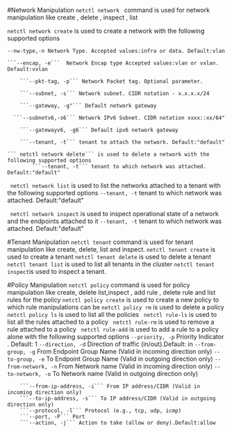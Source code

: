 
#Network Manipulation 
 ```netctl network ``` command is used for network manipulation like create , delete , inspect , list
 
 ```netctl network create``` is used to create a network with the following supported options
 
    --nw-type,-n Network Type. Accepted values:infra or data. Default:vlan
    
    ```--encap, -e```  Network Encap type Accepted values:vlan or vxlan. Default:vxlan
    
		```--pkt-tag, -p``` Network Packet tag. Optional parameter.
		
		```--subnet, -s``` Network subnet. CIDR notation - x.x.x.x/24
		
		```--gateway, -g"``` Default network gateway

	  ```--subnetv6,-s6``` Network IPv6 Subnet. CIDR notation xxxx::xx/64"

		```--gatewayv6, -g6``` Default ipv6 network gateway
		
		```--tenant, -t``` tenant to attach the network. Default:"default"
		
	``` netctl network delete``` is used to delete a network with the following supported options
	    	```--tenant, -t``` tenant to which network was attached. Default:"default"
 
  ``` netctl network list``` is used to list the networks attached to a tenant with the following supported options
           ```--tenant, -t``` tenant to which network was attached. Default:"default"
  
  ``` netctl network inspect``` is used to inspect operational state of a  network and the endpoints attached to it 
          ```--tenant, -t``` tenant to which network was attached. Default:"default"
          
#Tenant Manipulation
    ```netctl tenant``` command is used for tenant manipulation like create, delete, list and inspect.
    ```netctl tenant create``` is used to create a tenant 
    ```netctl tenant delete``` is used to delete a tenant 
    ```netctl tenant list```   is used to list all tenants in the cluster
    ```netctl tenant inspect```is used to inspect a tenant.

#Policy Manipulation
    ```netctl policy``` command is used for policy manipulation like create, delete list,inspect , add rule , delete rule and list rules for the policy
    ```netctl policy create``` is used to create a new policy to which rule manipulations can be 
    ```netctl policy rm``` is used to delete a policy
   ```netctl policy ls``` is used to list all the policies
   ``` netctl rule-ls``` is used to list all the rules attached to a policy
``` netctl rule-rm``` is used to remove a rule attached to a policy
``` netctl rule-add``` is used to add a rule to a policy alone with the following supported options
		```--priority, -p```  Priority Indicator . Default: 1
		```--direction, -d``` Direction of traffic (in/out).Default: in
		```--from-group, -g``` From Endpoint Group Name (Valid in incoming direction only)
		```--to-group, -e```   To Endpoint Group Name (Valid in outgoing direction only)
		```--from-network, -n``` From Network name (Valid in incoming direction only)
		```--to-network, -o``` To Network name (Valid in outgoing direction only)
				
		```--from-ip-address, -i``` From IP address/CIDR (Valid in incoming direction only)
		```--to-ip-address, -s``` To IP address/CIDR (Valid in outgoing direction only)
		```--protocol, -l``` Protocol (e.g., tcp, udp, icmp)
		```--port, -P``` Port
		```--action, -j``` Action to take (allow or deny).Default:allow

    


